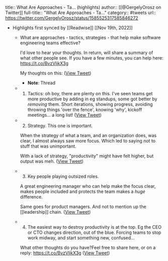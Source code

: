 title:: What Are Approaches - Ta... (highlights)
author:: [[@GergelyOrosz on Twitter]]
full-title:: "What Are Approaches - Ta..."
category:: #tweets
url:: https://twitter.com/GergelyOrosz/status/1585525317585846272

- Highlights first synced by [[Readwise]] [[Nov 19th, 2022]]
	- What are approaches - tactics, strategies - that help make software engineering teams effective?
	  
	  I'd love to hear your thoughts. In return, will share a summary of what other people see. If you have a few minutes, you can help here: https://t.co/BvzVlikX3g
	  
	  My thoughts on this: ([View Tweet](https://twitter.com/GergelyOrosz/status/1585525317585846272))
		- **Note**: Thread
	- 1. Tactics: oh boy, there are plenty on this. I've seen teams get more productive by adding in eg standups, some got better by *removing* them. Short iterations, showing progress, avoiding throwing things 'over the fence', knowing 'why', kickoff meetings... a long list! ([View Tweet](https://twitter.com/GergelyOrosz/status/1585525319196360705))
	- 2. Strategy. This one is important.
	  
	  When the strategy of what a team, and an organization does, was clear, I almost always saw more focus. Which led to saying not to stuff that was unimportant.
	  
	  With a lack of strategy, "productivity" might have felt higher, but output was meh. ([View Tweet](https://twitter.com/GergelyOrosz/status/1585525320987426821))
	- 3. Key people playing outsized roles.
	  
	  A great engineering manager who can help make the focus clear, makes people included and protects the team makes a *huge* difference.
	  
	  Same goes for product managers. And not to mention up the [[leadership]] chain. ([View Tweet](https://twitter.com/GergelyOrosz/status/1585525322526720000))
	- 4. The easiest way to destroy productivity is at the top. Eg the CEO or CTO changes direction, out of the blue. Forcing teams to stop work midway, and start something new, confused...
	  
	  What other thoughts do you have?Feel free to share here, or on a reply: https://t.co/BvzVlikX3g ([View Tweet](https://twitter.com/GergelyOrosz/status/1585525323990441986))